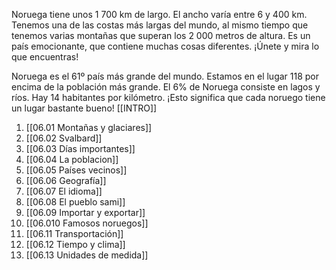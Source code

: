 Noruega tiene unos 1 700 km de largo. El ancho varía entre 6 y 400 km. Tenemos una de las costas más largas del mundo, al mismo tiempo que tenemos varias montañas que superan los 2 000 metros de altura. Es un país emocionante, que contiene muchas cosas diferentes. ¡Únete y mira lo que encuentras!

Noruega es el 61º país más grande del mundo. Estamos en el lugar 118 por encima de la población más grande. El 6% de Noruega consiste en lagos y ríos. Hay 14 habitantes por kilómetro. ¡Esto significa que cada noruego tiene un lugar bastante bueno!
[[INTRO]]
1. [[06.01 Montañas y glaciares]]
2. [[06.02 Svalbard]]
3. [[06.03 Días importantes]]
5. [[06.04 La poblacion]]
6. [[06.05 Países vecinos]]
7. [[06.06 Geografía]]
8. [[06.07 El idioma]]
9. [[06.08 El pueblo sami]]
10. [[06.09 Importar y exportar]]
11. [[06.010 Famosos noruegos]]
12. [[06.11 Transportación]]
13. [[06.12 Tiempo y clima]]
14. [[06.13 Unidades de medida]]
